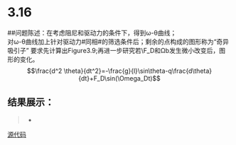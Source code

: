 # 3.16


##问题陈述：在考虑阻尼和驱动力的条件下，得到ω-θ曲线；<br>
对ω-θ曲线加上针对驱动力#同相#的筛选条件后；剩余的点构成的图形称为“奇异吸引子”
要求先计算出Figure3.9;再进一步研究若\F_D和Ωb发生微小改变后，图形的变化。
 
$$\frac{d^2 \theta}{dt^2}=-\frac{g}{l}\sin\theta-q\frac{d\theta}{dt}+F_D\sin(\Omega_Dt)$$


## 结果展示： 
>* 

[源代码](https://github.com/tzwhu/computational_physics_N2015301020096/blob/master/3.16code.txt) 
